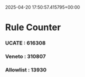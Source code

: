 2025-04-20 17:50:57.415795+00:00
# Rule Counter 
 ### UCATE : 616308

 ### Veneto : 310807

 ### Allowlist : 13930